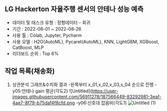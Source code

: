 ## LG Hackerton 자율주행 센서의 안테나 성능 예측
- 데이터 및 태스크 유형 : 정형데이터 - 회귀 
- 기간 : 2022-08-01 ~ 2022-08-26
- 사용 툴 : Colab, Jupyter, Pycharm
- 사용 모델 : H2O(AutoML), Pycaret(AutoML), KNN, LightGBM, XGBoost, CatBoost, MLP
- 리더보드 순위 : Top 6%
## 작업 목록(채송화)
1. 상관분석 그래프&수치화 결과
-왼쪽부터 x_01,x_02,x_03,x_04 순으로 진행
-y05:안테나 gain 평균(각도2)
![Untitled](https://user-images.githubusercontent.com/56911278/187566449-83292981-3eaf-4ae7-8f79-b75daf4f8cfd.png
-y06:신호대 잡음비(각도1)
![Untitled (1)](https://user-images.githubusercontent.com/56911278/187566491-15ccea05-2c33-4fb5-b24d-7bb314e23b87.png)
